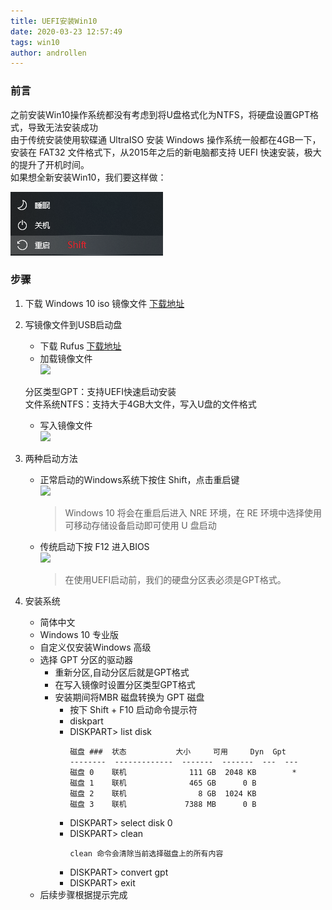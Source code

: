 ```yaml
---
title: UEFI安装Win10
date: 2020-03-23 12:57:49  
tags: win10
author: androllen 
---
```


### 前言
之前安装Win10操作系统都没有考虑到将U盘格式化为NTFS，将硬盘设置GPT格式，导致无法安装成功  
由于传统安装使用软碟通 UltraISO 安装 Windows 操作系统一般都在4GB一下，安装在 FAT32 文件格式下，从2015年之后的新电脑都支持 UEFI 快速安装，极大的提升了开机时间。  
如果想全新安装Win10，我们要这样做：

![](../assets/20200323140635.png)

### 步骤
1. 下载 Windows 10 iso 镜像文件 [下载地址](https://msdn.itellyou.cn/)
2. 写镜像文件到USB启动盘
   - 下载 Rufus [下载地址](https://rufus.ie/)
   - 加载镜像文件  
      ![](../../assets/20200323132047.png)  

    分区类型GPT：支持UEFI快速启动安装  
    文件系统NTFS：支持大于4GB大文件，写入U盘的文件格式  
   - 写入镜像文件  
      ![](../../assets/20200323135331.png)

3. 两种启动方法  
   - 正常启动的Windows系统下按住 Shift，点击重启键  
    ![](../../assets/20200323140635.png)  

     > Windows 10 将会在重启后进入 NRE 环境，在 RE 环境中选择使用可移动存储设备启动即可使用 U 盘启动
   - 传统启动下按 F12 进入BIOS  
    ![](../../assets/20200323140409.png)  
     > 在使用UEFI启动前，我们的硬盘分区表必须是GPT格式。 

   
    

4. 安装系统
   - 简体中文
   - Windows 10 专业版
   - 自定义仅安装Windows 高级
   - 选择 GPT 分区的驱动器  
      - 重新分区,自动分区后就是GPT格式
      - 在写入镜像时设置分区类型GPT格式
      - 安装期间将MBR 磁盘转换为 GPT 磁盘
        - 按下 Shift + F10 启动命令提示符
        - diskpart
        - DISKPART> list disk
           ```
           磁盘 ###  状态           大小     可用     Dyn  Gpt
           --------  -------------  -------  -------  ---  ---
           磁盘 0    联机              111 GB  2048 KB        *
           磁盘 1    联机              465 GB      0 B
           磁盘 2    联机                8 GB  1024 KB
           磁盘 3    联机             7388 MB      0 B
           ```
        - DISKPART> select disk 0
        - DISKPART> clean 
           ```
           clean 命令会清除当前选择磁盘上的所有内容
           ``` 
        - DISKPART> convert gpt
        - DISKPART> exit
   - 后续步骤根据提示完成


